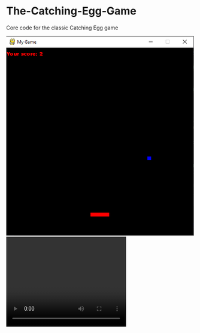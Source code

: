 # The-Catching-Egg-Game
Core code for the classic Catching Egg game


<img src="Capture.PNG" alt="Italian Trulli">


<video width="320" height="240" controls>
  <source src="https://github.com/HieuChiPhan/The-Catching-Egg-Game/blob/master/Media1.mp4" type="video/mp4">
</video>
